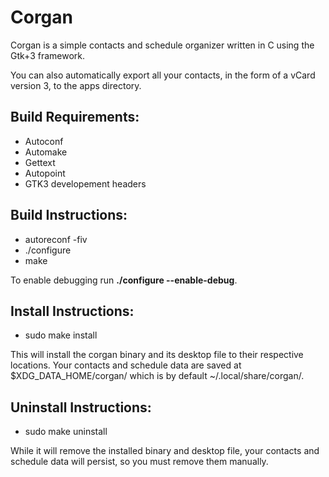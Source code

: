 # Corgan

Corgan is a simple contacts and schedule organizer written in C
using the Gtk+3 framework.

You can also automatically export all your contacts, in the
form of a vCard version 3, to the apps directory.

## Build Requirements:
- Autoconf
- Automake
- Gettext
- Autopoint
- GTK3 developement headers

## Build Instructions:
- autoreconf -fiv
- ./configure
- make

To enable debugging run **./configure --enable-debug**.

## Install Instructions:
- sudo make install

This will install the corgan binary and its desktop file to their
respective locations. Your contacts and schedule data are saved at
$XDG\_DATA\_HOME/corgan/ which is by default ~/.local/share/corgan/.

## Uninstall Instructions:
- sudo make uninstall

While it will remove the installed binary and desktop file, your
contacts and schedule data will persist, so you must remove them
manually.
